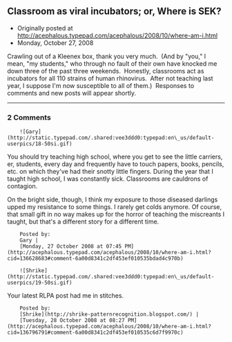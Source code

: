 ## Classroom as viral incubators; or, Where is SEK?

 * Originally posted at http://acephalous.typepad.com/acephalous/2008/10/where-am-i.html
 * Monday, October 27, 2008



Crawling out of a Kleenex box, thank you very much.  (And by "you," I mean, "my students," who through no fault of their own have knocked me down three of the past three weekends.  Honestly, classrooms act as incubators for all 110 strains of human rhinovirus.  After not teaching last year, I suppose I'm now susceptible to all of them.)  Responses to comments and new posts will appear shortly.

		

* * *

### 2 Comments 

		

                
[]()

	

		![Gary](http://static.typepad.com/.shared:vee3ddd0:typepad:en\_us/default-userpics/18-50si.gif)
	

	

		

You should try teaching high school, where you get to see the little carriers, er, students, every day and frequently have to touch papers, books, pencils, etc. on which they've had their snotty little fingers.  During the year that I taught high school, I was constantly sick.  Classrooms are cauldrons of contagion.

On the bright side, though, I think my exposure to those diseased darlings upped my resistance to some things.  I rarely get colds anymore.  Of course, that small gift in no way makes up for the horror of teaching the miscreants I taught, but that's a different story for a different time.

	

		Posted by:
		Gary |
		[Monday, 27 October 2008 at 07:45 PM](http://acephalous.typepad.com/acephalous/2008/10/where-am-i.html?cid=136628683#comment-6a00d8341c2df453ef010535bdad4c970b)

[]()

	

		![Shrike](http://static.typepad.com/.shared:vee3ddd0:typepad:en\_us/default-userpics/19-50si.gif)
	

	

		

Your latest RLPA post had me in stitches.

	

		Posted by:
		[Shrike](http://shrike-patternrecognition.blogspot.com/) |
		[Tuesday, 28 October 2008 at 08:27 PM](http://acephalous.typepad.com/acephalous/2008/10/where-am-i.html?cid=136796791#comment-6a00d8341c2df453ef010535c6d7f9970c)

		

        